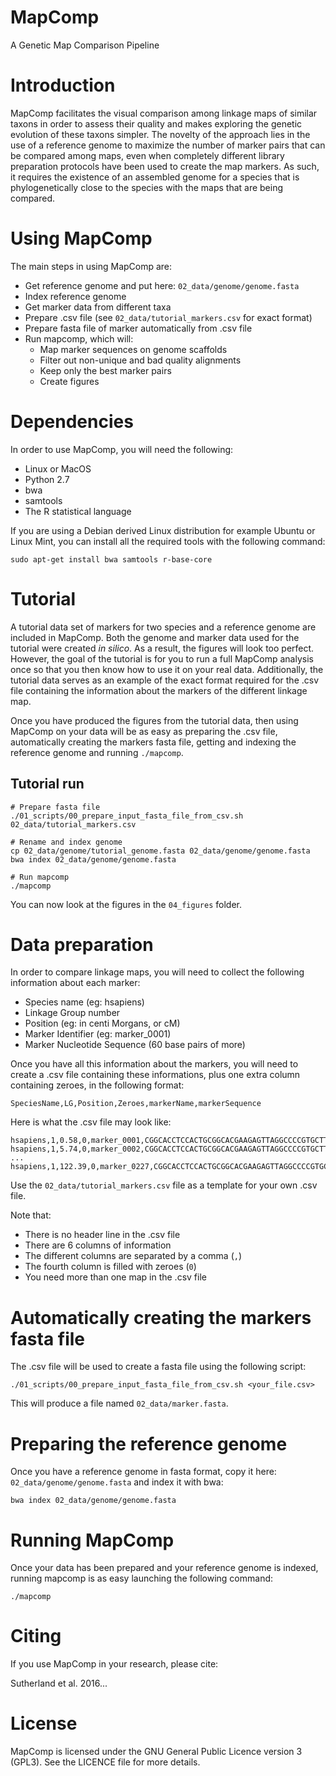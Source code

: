 # MapComp

A Genetic Map Comparison Pipeline

# Introduction

MapComp facilitates the visual comparison among linkage maps of similar taxons
in order to assess their quality and makes exploring the genetic evolution of
these taxons simpler. The novelty of the approach lies in the use of a
reference genome to maximize the number of marker pairs that can be compared
among maps, even when completely different library preparation protocols have
been used to create the map markers. As such, it requires the existence of an
assembled genome for a species that is phylogenetically close to the species
with the maps that are being compared.

# Using MapComp

The main steps in using MapComp are:

- Get reference genome and put here: `02_data/genome/genome.fasta`
- Index reference genome
- Get marker data from different taxa
- Prepare .csv file (see `02_data/tutorial_markers.csv` for exact format)
- Prepare fasta file of marker automatically from .csv file
- Run mapcomp, which will:
  - Map marker sequences on genome scaffolds
  - Filter out non-unique and bad quality alignments
  - Keep only the best marker pairs
  - Create figures

# Dependencies

In order to use MapComp, you will need the following:

- Linux or MacOS
- Python 2.7
- bwa
- samtools
- The R statistical language

If you are using a Debian derived Linux distribution for example Ubuntu or
Linux Mint, you can install all the required tools with the following command:

```
sudo apt-get install bwa samtools r-base-core
```

# Tutorial

A tutorial data set of markers for two species and a reference genome are
included in MapComp. Both the genome and marker data used for the tutorial were
created *in silico*. As a result, the figures will look too perfect. However,
the goal of the tutorial is for you to run a full MapComp analysis once so that
you then know how to use it on your real data. Additionally, the tutorial data
serves as an example of the exact format required for the .csv file containing
the information about the markers of the different linkage map.

Once you have produced the figures from the tutorial data, then using MapComp
on your data will be as easy as preparing the .csv file, automatically creating
the markers fasta file, getting and indexing the reference genome and running
`./mapcomp`.

## Tutorial run

```
# Prepare fasta file
./01_scripts/00_prepare_input_fasta_file_from_csv.sh 02_data/tutorial_markers.csv

# Rename and index genome
cp 02_data/genome/tutorial_genome.fasta 02_data/genome/genome.fasta
bwa index 02_data/genome/genome.fasta

# Run mapcomp
./mapcomp
```

You can now look at the figures in the `04_figures` folder.

# Data preparation

In order to compare linkage maps, you will need to collect the following
information about each marker:

- Species name (eg: hsapiens)
- Linkage Group number
- Position (eg: in centi Morgans, or cM)
- Marker Identifier (eg: marker_0001)
- Marker Nucleotide Sequence (60 base pairs of more)

Once you have all this information about the markers, you will need to create a
.csv file containing these informations, plus one extra column containing
zeroes, in the following format:

```
SpeciesName,LG,Position,Zeroes,markerName,markerSequence
```

Here is what the .csv file may look like:

```
hsapiens,1,0.58,0,marker_0001,CGGCACCTCCACTGCGGCACGAAGAGTTAGGCCCCGTGCTTTGCGG
hsapiens,1,5.74,0,marker_0002,CGGCACCTCCACTGCGGCACGAAGAGTTAGGCCCCGTGCTTTGCGG
...
hsapiens,1,122.39,0,marker_0227,CGGCACCTCCACTGCGGCACGAAGAGTTAGGCCCCGTGCTTTGCGG
```

Use the `02_data/tutorial_markers.csv` file as a template for your own .csv
file.

Note that:

- There is no header line in the .csv file
- There are 6 columns of information
- The different columns are separated by a comma (`,`)
- The fourth column is filled with zeroes (`0`)
- You need more than one map in the .csv file

# Automatically creating the markers fasta file

The .csv file will be used to create a fasta file using the following script:

```
./01_scripts/00_prepare_input_fasta_file_from_csv.sh <your_file.csv>
```

This will produce a file named `02_data/marker.fasta`.

# Preparing the reference genome

Once you have a reference genome in fasta format, copy it here:
`02_data/genome/genome.fasta` and index it with bwa:

```
bwa index 02_data/genome/genome.fasta
```

# Running MapComp

Once your data has been prepared and your reference genome is indexed, running
mapcomp is as easy launching the following command:

```
./mapcomp
```

# Citing
If you use MapComp in your research, please cite:

Sutherland et al. 2016...

# License

MapComp is licensed under the GNU General Public Licence version 3 (GPL3). See
the LICENCE file for more details.
